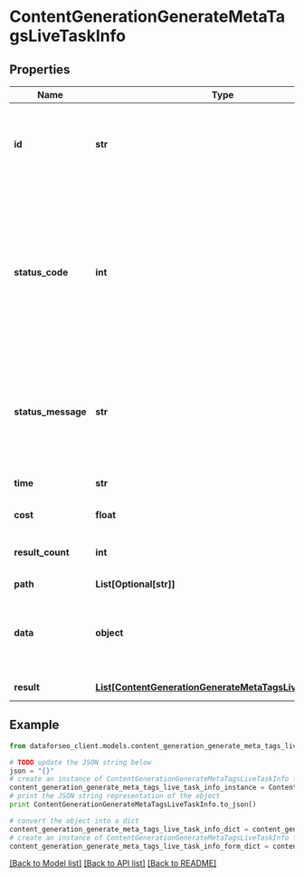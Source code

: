 # ContentGenerationGenerateMetaTagsLiveTaskInfo


## Properties

Name | Type | Description | Notes
------------ | ------------- | ------------- | -------------
**id** | **str** | task identifier unique task identifier in our system in the UUID format | [optional] 
**status_code** | **int** | status code of the task generated by DataForSEO, can be within the following range: 10000-60000 you can find the full list of the response codes here | [optional] 
**status_message** | **str** | informational message of the task you can find the full list of general informational messages here | [optional] 
**time** | **str** | execution time, seconds | [optional] 
**cost** | **float** | total tasks cost, USD | [optional] 
**result_count** | **int** | number of elements in the result array | [optional] 
**path** | **List[Optional[str]]** | URL path | [optional] 
**data** | **object** | contains the same parameters that you specified in the POST request | [optional] 
**result** | [**List[ContentGenerationGenerateMetaTagsLiveResultInfo]**](ContentGenerationGenerateMetaTagsLiveResultInfo.md) | array of results | [optional] 

## Example

```python
from dataforseo_client.models.content_generation_generate_meta_tags_live_task_info import ContentGenerationGenerateMetaTagsLiveTaskInfo

# TODO update the JSON string below
json = "{}"
# create an instance of ContentGenerationGenerateMetaTagsLiveTaskInfo from a JSON string
content_generation_generate_meta_tags_live_task_info_instance = ContentGenerationGenerateMetaTagsLiveTaskInfo.from_json(json)
# print the JSON string representation of the object
print ContentGenerationGenerateMetaTagsLiveTaskInfo.to_json()

# convert the object into a dict
content_generation_generate_meta_tags_live_task_info_dict = content_generation_generate_meta_tags_live_task_info_instance.to_dict()
# create an instance of ContentGenerationGenerateMetaTagsLiveTaskInfo from a dict
content_generation_generate_meta_tags_live_task_info_form_dict = content_generation_generate_meta_tags_live_task_info.from_dict(content_generation_generate_meta_tags_live_task_info_dict)
```
[[Back to Model list]](../README.md#documentation-for-models) [[Back to API list]](../README.md#documentation-for-api-endpoints) [[Back to README]](../README.md)


